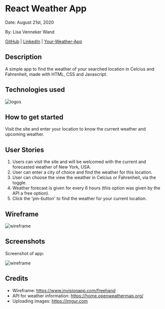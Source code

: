 # React Weather App

Date: August 21st, 2020

By: Lisa Venneker Wand


[GitHub](https://github.com/LisaKVW/the-Dutch-Chef) |
[LinkedIn](https://www.linkedin.com/in/lisa-venneker-wand-8413ab25/) |
[Your-Weather-App](https://your-weather-javas.netlify.app/)


## Description
A simple app to find the weather of your searched location in Celcius and Fahrenheit, made with HTML, CSS and Javascript.


## Technologies used
![logos](https://miro.medium.com/max/5120/1*l4xICbIIYlz1OTymWCoUTw.jpeg)

## How to get started
Visit the site and enter your location to know the current weather and upcoming weather.


## User Stories
1. Users can visit the site and will be welcomed with the current and forecasted weather of New York, USA.
2. User can enter a city of choice and find the weather for this location.
3. User can choose the view the weather in Celcius or Fahrenheit, via the toggle.
4. Weather forecast is given for every 6 hours (this option was given by the API a free option).
5. Click the 'pin-button' to find the weather for your current location.


## Wireframe
![wireframe](https://i.imgur.com/JZJFwMv.png)

## Screenshots
Screenshot of app:

![wireframe](https://i.imgur.com/iEEvXZz.png)

## Credits
- Wireframe: https://www.invisionapp.com/freehand 
- API for weather information: https://home.openweathermap.org/
- Uploading images: https://imgur.com 

